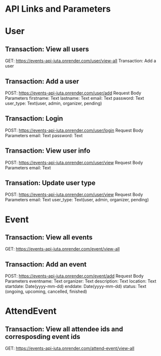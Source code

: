 # API Links and Parameters

# User
## Transaction: View all users
GET: https://events-api-iuta.onrender.com/user/view-all
Transaction: Add a user

## Transaction: Add a user
POST: https://events-api-iuta.onrender.com/user/add
Request Body Parameters
firstname: Text
lastname: Text
email: Text
password: Text
user_type: Text(user, admin, organizer, pending)

## Transaction: Login
POST: https://events-api-iuta.onrender.com/user/login
Request Body Parameters
email: Text
password: Text

## Transaction: View user info
POST: https://events-api-iuta.onrender.com/user/view
Request Body Parameters
email: Text

## Transation: Update user type
POST: https://events-api-iuta.onrender.com/user/view
Request Body Parameters
email: Text
user_type: Text(user, admin, organizer, pending)


# Event
## Transaction: View all events
GET: https://events-api-iuta.onrender.com/event/view-all

## Transaction: Add an event
POST: https://events-api-iuta.onrender.com/event/add
Request Body Parameters
eventname: Text
organizer: Text
description: Text
location: Text
startdate: Date(yyyy-mm-dd)
enddate: Date(yyyy-mm-dd)
status: Text (ongoing, upcoming, cancelled, finished)

# AttendEvent
## Transaction: View all attendee ids and corresposding event ids
GET: https://events-api-iuta.onrender.com/attend-event/view-all
